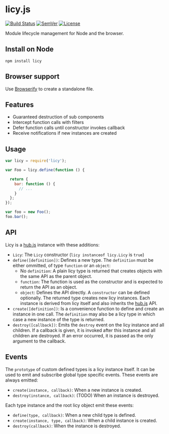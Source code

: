 # licy.js

[![Build Status]](https://travis-ci.org/mantoni/licy.js)
[![SemVer]](http://semver.org)
[![License]](https://github.com/mantoni/licy.js/blob/master/LICENSE)

Module lifecycle management for Node and the browser.

## Install on Node

    npm install licy

## Browser support

Use [Browserify][] to create a standalone file.

## Features

- Guaranteed destruction of sub components
- Intercept function calls with filters
- Defer function calls until constructor invokes callback
- Receive notifications if new instances are created

## Usage

```js
var licy = require('licy');

var Foo = licy.define(function () {

  return {
    bar: function () {
      // ...
    }
  };
});

var foo = new Foo();
foo.bar();
```

## API

Licy is a [hub.js][] instance with these additions:

- `Licy`: The `Licy` constructor (`licy instanceof licy.Licy` is `true`)
- `define([definition])`: Defines a new type. The `definition` must be either
  ommitted, of type `function` or an `object`:
    - No `definition`: A plain licy type is returned that creates objects with
      the same API as the parent object.
    - `function`: The function is used as the constructor and is expected to
      return the API as an object.
    - `object`: Defines the API directly. A `constructor` can be defined
      optionally.
  The returned type creates new licy instances. Each instance is derived from
  licy itself and also inherits the [hub.js][] API.
- `create([definition])`: Is a convenience function to define and create an
  instance in one call. The `definition` may also be a licy type in which case
  a new instance of the type is returned.
- `destroy([callback])`: Emits the `destroy` event on the licy instance and all
  children. If a callback is given, it is invoked after this instance and all
  children are destroyed. If an error occurred, it is passed as the only
  argument to the callback.

## Events

The `prototype` of custom defined types is a licy instance itself. It can be
used to emit and subscribe global type specific events. These events are always
emitted:

- `create(instance, callback)`: When a new instance is created.
- `destroy(instance, callback)`: (TODO) When an instance is destroyed.

Each type instance and the root licy object emit these events:

- `define(type, callback)`: When a new child type is defined.
- `create(instance, type, callback)`: When a child instance is created.
- `destroy(callback)`: When the instance is destroyed.

[Build Status]: http://img.shields.io/travis/mantoni/licy.js.svg
[SemVer]: http://img.shields.io/:semver-%E2%9C%93-brightgreen.svg
[License]: http://img.shields.io/npm/l/licy.svg
[Browserify]: http://browserify.org
[hub.js]: http://github.com/mantoni/hub.js
[EventEmitter]: http://nodejs.org/api/events.html
[filter chains]: https://github.com/mantoni/glob-filter.js
[async-glob-events]: https://github.com/mantoni/async-glob-events.js
[glob-filter]: https://github.com/mantoni/glob-filter.js
